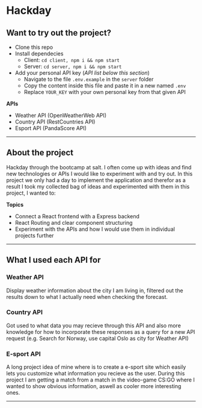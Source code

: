 # Hackday
## Want to try out the project?
* Clone this repo
* Install dependecies
  * Client: ```cd client, npm i && npm start```
  * Server: ```cd server, npm i && npm start```
* Add your personal API key (*API list below this section*)
  * Navigate to the file ```.env.example``` in the  ```server``` folder
  * Copy the content inside this file and paste it in a new named ```.env```
  * Replace ```YOUR_KEY``` with your own personal key from that given API 

**APIs**
- Weather API (OpenWeatherWeb API)
- Country API (RestCountries API)
- Esport API (PandaScore API)
--- 

## About the project
Hackday through the bootcamp at salt. I often come up with ideas and find new technologies or APIs I would like to experiment with and try out. In this project we only had a day to implement the application and therefor as a result I took my collected bag of ideas and experimented with them in this project, I wanted to:

**Topics**
- Connect a React frontend with a Express backend
- React Routing and clear component structuring
- Experiment with the APIs and how I would use them in individual projects further
--- 
## What I used each API for
### Weather API
Display weather information about the city I am living in, filtered out the results down to what I actually need when checking the forecast.

### Country API 
Got used to what data you may recieve through this API and also more knowledge for how to incorporate these responses as a query for a new API request (e.g. Search for Norway, use capital Oslo as city for Weather API)

### E-sport API
A long project idea of mine where is to create a e-sport site which easily lets you customize what information you recieve as the user. During this project I am getting a match from a match in the video-game CS:GO where I wanted to show obvious information, aswell as cooler more interesting ones. 

---
